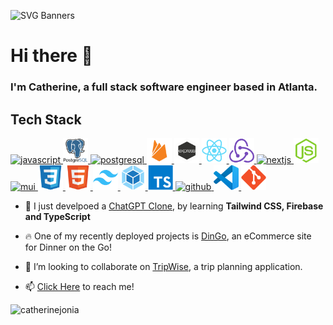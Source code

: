 ![SVG Banners](https://github.com/CatherineJOnia/leetcode/blob/main/ReadMeGIF.gif)

<h1>Hi there 👋</h1>
<h3>I'm Catherine, a full stack software engineer based in Atlanta.</h3>

## Tech Stack
<p> 
<a href="https://developer.mozilla.org/en-US/docs/Web/JavaScript"> 
<img src="https://user-images.githubusercontent.com/48143100/163075516-9b38424a-eec9-411f-8718-6facb953d642.png" alt="javascript" width="40" height="40"/> </a>
<a href="https://www.postgresql.org">
<img src="https://raw.githubusercontent.com/devicons/devicon/master/icons/postgresql/postgresql-original-wordmark.svg" alt="postgresql" width="40" height="40"/>
<a href="https://www.sequelize.org/">
<img src="https://user-images.githubusercontent.com/48143100/163075611-a24477b9-2c48-462b-9dd5-64ef73f356e3.png" alt="postgresql" width="40" height="40"/>
</a>
<a href="https://firebase.google.com/"> 
<img src="https://github.com/devicons/devicon/blob/master/icons/firebase/firebase-plain.svg" alt="firebase" width="40" height="40"/> 
</a> 
<a href="https://expressjs.com/">
<img src="https://github.com/CatherineJOnia/DinGo/blob/main/public/images/express.png" alt="express" width="40" height="40"/>
</a>
<a href="https://reactjs.org/"> 
<img src="https://github.com/devicons/devicon/blob/master/icons/react/react-original.svg" alt="react" width="40" height="40"/> 
</a>
<a href="https://redux.js.org">
<img src="https://raw.githubusercontent.com/devicons/devicon/master/icons/redux/redux-original.svg" alt="redux" width="40" height="40"/>
</a>
<a href="https://nextjs.org/">
<img src="https://github.com/CatherineJOnia/ChatGPT-Clone/blob/main/public/nextjs.png" alt="nextjs" width="40" height="40"/>
</a>
<a href="https://nodejs.org"> 
<img src="https://github.com/devicons/devicon/blob/master/icons/nodejs/nodejs-original.svg" alt="nodejs" width="40" height="40"/> 
</a> 
<a href="https://mui.com/">
<img src="https://user-images.githubusercontent.com/48143100/163075600-bcf5197c-33fa-4d61-933f-1eb82cf4807f.png" alt="mui" width="40" height="40"/>
</a>
<a href="https://www.w3schools.com/css/"> 
<img src="https://github.com/devicons/devicon/blob/master/icons/css3/css3-original.svg" alt="css3" width="40" height="40"/> 
</a> 
<a href="https://www.w3.org/html/">
<img src="https://github.com/devicons/devicon/blob/master/icons/html5/html5-original.svg" alt="html5" width="40" height="40"/> 
</a> 
<a href="https://tailwindcss.com/"> 
<img src="https://github.com/devicons/devicon/blob/master/icons/tailwindcss/tailwindcss-plain.svg" alt="tailwindcss" width="40" height="40"/> 
</a>
<a href="https://webpack.js.org/">
<img src="https://github.com/devicons/devicon/blob/master/icons/webpack/webpack-original.svg" alt="webpack" width="40" height="40"/> 
</a> 
<a href="https://www.typescriptlang.org/"> 
<img src="https://github.com/devicons/devicon/blob/master/icons/typescript/typescript-plain.svg" alt="typescript" width="40" height="40"/> </a>
<a href="https://github.com/"> 
<img src="https://user-images.githubusercontent.com/3369400/139447912-e0f43f33-6d9f-45f8-be46-2df5bbc91289.png" alt="github" width="40" height="40"/> 
</a>
<a href="https://code.visualstudio.com/">
<img src="https://github.com/devicons/devicon/blob/master/icons/vscode/vscode-original.svg" alt="vscode" width="40" height="40"/>
<a>
<a href="https://git-scm.com/">
<img src="https://github.com/devicons/devicon/blob/master/icons/git/git-original.svg" alt="git" width="40" height="40"/>
<a>
</p>
  

- 🌱  I just develpoed a [ChatGPT Clone](https://github.com/CatherineJOnia/ChatGPT-Clone), by learning **Tailwind CSS, Firebase and TypeScript**

- :fire: One of my recently deployed projects is [DinGo](https://dingo-onia.onrender.com), an eCommerce site for Dinner on the Go! 

- 👯 I’m looking to collaborate on [TripWise](https://github.com/catherinejonia/tripwise), a trip planning application.

- 📫 [Click Here](https://linktr.ee/catherineonia) to reach me!



<p align="left"> <img src="https://komarev.com/ghpvc/?username=catherinejonia&label=Profile%20views&color=0e75b6&style=flat" alt="catherinejonia" /> </p>
